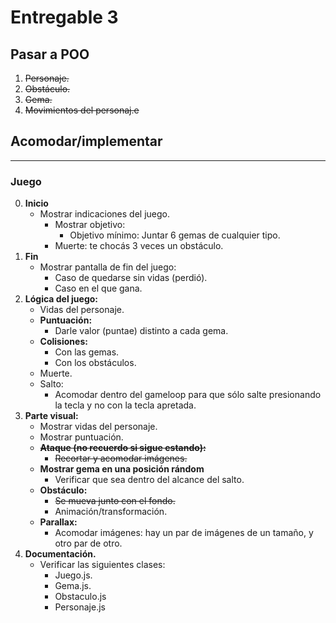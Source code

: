 Entregable 3
===============

## Pasar a POO

1. ~~Personaje.~~
2. ~~Obstáculo.~~
3. ~~Gema.~~
4. ~~Movimientos del personaj.e~~

## Acomodar/implementar
-----------------------------------------------------------------------------
### Juego
0. **Inicio**
    - Mostrar indicaciones del juego.
        - Mostrar objetivo:
            - Objetivo mínimo: Juntar 6 gemas de cualquier tipo.
        - Muerte: te chocás 3 veces un obstáculo.    
1. **Fin**
    - Mostrar pantalla de fin del juego:
        - Caso de quedarse sin vidas (perdió).
        - Caso en el que gana.
2. **Lógica del juego:**
    - Vidas del personaje.
    - **Puntuación:**
        - Darle valor (puntae) distinto a cada gema.
    - **Colisiones:**
        - Con las gemas.
        - Con los obstáculos.
    - Muerte.
    - Salto:
        - Acomodar dentro del gameloop para que sólo salte presionando la tecla y no con la tecla apretada.
3. **Parte visual:**
    - Mostrar vidas del personaje.
    - Mostrar puntuación.
    - ~~**Ataque (no recuerdo si sigue estando):**~~
        - ~~Recortar y acomodar imágenes.~~
    - **Mostrar gema en una posición rándom**
        - Verificar que sea dentro del alcance del salto.
    - **Obstáculo:**
        - ~~Se mueva junto con el fondo.~~
        - Animación/transformación.
    - **Parallax:**
        -  Acomodar imágenes: hay un par de imágenes de un tamaño, y otro par de otro.
4. **Documentación.**
    - Verificar las siguientes clases:
        - Juego.js.
        - Gema.js.
        - Obstaculo.js
        - Personaje.js



